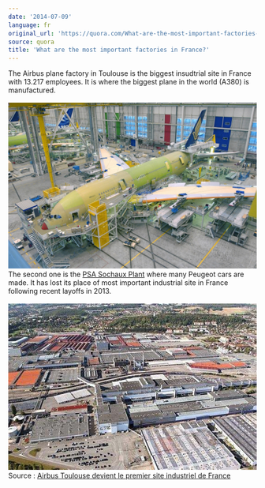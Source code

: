 ```yaml
---
date: '2014-07-09'
language: fr
original_url: 'https://quora.com/What-are-the-most-important-factories-in-France/answer/Clément-Renaud'
source: quora
title: 'What are the most important factories in France?'
---
```


The Airbus plane factory in Toulouse is the biggest insudtrial site in
France with 13.217 employees. It is where the biggest plane in the world
(A380) is manufactured.\
\
![](/img/quora/main-qimg-bae78ae714126d5a6f86d33aed08c532-c.png)\
The second one is the [PSA Sochaux
Plant](http://en.wikipedia.org/wiki/PSA_Sochaux_Plant) where many
Peugeot cars are made. It has lost its place of most important
industrial site in France following recent layoffs in 2013.\
\
![](/img/quora/main-qimg-f733b0d86fc4aded16362ba575e82341-c.png)\
Source : [Airbus Toulouse devient le premier site industriel de
France](http://www.lefigaro.fr/conjoncture/2013/07/17/20002-20130717ARTFIG00273-airbus-toulouse-devient-le-premier-site-industriel-de-france.php)
